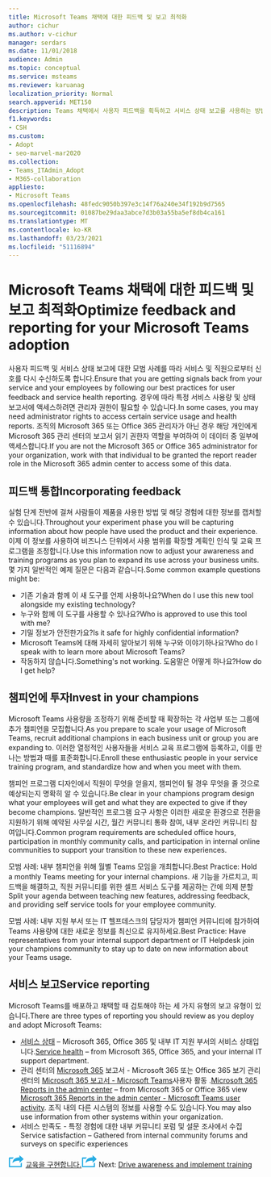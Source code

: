 ```yaml
---
title: Microsoft Teams 채택에 대한 피드백 및 보고 최적화
author: cichur
ms.author: v-cichur
manager: serdars
ms.date: 11/01/2018
audience: Admin
ms.topic: conceptual
ms.service: msteams
ms.reviewer: karuanag
localization_priority: Normal
search.appverid: MET150
description: Teams 채택에서 사용자 피드백을 획득하고 서비스 상태 보고를 사용하는 방법에 대해 자세히 알아보습니다.
f1.keywords:
- CSH
ms.custom:
- Adopt
- seo-marvel-mar2020
ms.collection:
- Teams_ITAdmin_Adopt
- M365-collaboration
appliesto:
- Microsoft Teams
ms.openlocfilehash: 48fedc9050b397e3c14f76a240e34f192b9d7565
ms.sourcegitcommit: 01087be29daa3abce7d3b03a55ba5ef8db4ca161
ms.translationtype: MT
ms.contentlocale: ko-KR
ms.lasthandoff: 03/23/2021
ms.locfileid: "51116894"
---
```

# <a name="optimize-feedback-and-reporting-for-your-microsoft-teams-adoption"></a><span data-ttu-id="b800d-103">Microsoft Teams 채택에 대한 피드백 및 보고 최적화</span><span class="sxs-lookup"><span data-stu-id="b800d-103">Optimize feedback and reporting for your Microsoft Teams adoption</span></span>

<span data-ttu-id="b800d-104">사용자 피드백 및 서비스 상태 보고에 대한 모범 사례를 따라 서비스 및 직원으로부터 신호를 다시 수신하도록 합니다.</span><span class="sxs-lookup"><span data-stu-id="b800d-104">Ensure that you are getting signals back from your service and your employees by following our best practices for user feedback and service health reporting.</span></span>  <span data-ttu-id="b800d-105">경우에 따라 특정 서비스 사용량 및 상태 보고서에 액세스하려면 관리자 권한이 필요할 수 있습니다.</span><span class="sxs-lookup"><span data-stu-id="b800d-105">In some cases, you may need administrator rights to access certain service usage and health reports.</span></span> <span data-ttu-id="b800d-106">조직의 Microsoft 365 또는 Office 365 관리자가 아닌 경우 해당 개인에게 Microsoft 365 관리 센터의 보고서 읽기 권한자 역할을 부여하여 이 데이터 중 일부에 액세스합니다.</span><span class="sxs-lookup"><span data-stu-id="b800d-106">If you are not the Microsoft 365 or Office 365 administrator for your organization, work with that individual to be granted the report reader role in the Microsoft 365 admin center to access some of this data.</span></span>

## <a name="incorporating-feedback"></a><span data-ttu-id="b800d-107">피드백 통합</span><span class="sxs-lookup"><span data-stu-id="b800d-107">Incorporating feedback</span></span> 

<span data-ttu-id="b800d-108">실험 단계 전반에 걸쳐 사람들이 제품을 사용한 방법 및 해당 경험에 대한 정보를 캡처할 수 있습니다.</span><span class="sxs-lookup"><span data-stu-id="b800d-108">Throughout your experiment phase you will be capturing information about how people have used the product and their experience.</span></span> <span data-ttu-id="b800d-109">이제 이 정보를 사용하여 비즈니스 단위에서 사용 범위를 확장할 계획인 인식 및 교육 프로그램을 조정합니다.</span><span class="sxs-lookup"><span data-stu-id="b800d-109">Use this information now to adjust your awareness and training programs as you plan to expand its use across your business units.</span></span> <span data-ttu-id="b800d-110">몇 가지 일반적인 예제 질문은 다음과 같습니다.</span><span class="sxs-lookup"><span data-stu-id="b800d-110">Some common example questions might be:</span></span>

- <span data-ttu-id="b800d-111">기존 기술과 함께 이 새 도구를 언제 사용하나요?</span><span class="sxs-lookup"><span data-stu-id="b800d-111">When do I use this new tool alongside my existing technology?</span></span>
- <span data-ttu-id="b800d-112">누구와 함께 이 도구를 사용할 수 있나요?</span><span class="sxs-lookup"><span data-stu-id="b800d-112">Who is approved to use this tool with me?</span></span>
- <span data-ttu-id="b800d-113">기밀 정보가 안전한가요?</span><span class="sxs-lookup"><span data-stu-id="b800d-113">Is it safe for highly confidential information?</span></span> 
- <span data-ttu-id="b800d-114">Microsoft Teams에 대해 자세히 알아보기 위해 누구와 이야기하나요?</span><span class="sxs-lookup"><span data-stu-id="b800d-114">Who do I speak with to learn more about Microsoft Teams?</span></span>
- <span data-ttu-id="b800d-115">작동하지 않습니다.</span><span class="sxs-lookup"><span data-stu-id="b800d-115">Something's not working.</span></span> <span data-ttu-id="b800d-116">도움말은 어떻게 하나요?</span><span class="sxs-lookup"><span data-stu-id="b800d-116">How do I get help?</span></span>

## <a name="invest-in-your-champions"></a><span data-ttu-id="b800d-117">챔피언에 투자</span><span class="sxs-lookup"><span data-stu-id="b800d-117">Invest in your champions</span></span>

<span data-ttu-id="b800d-118">Microsoft Teams 사용량을 조정하기 위해 준비할 때 확장하는 각 사업부 또는 그룹에 추가 챔피언을 모집합니다.</span><span class="sxs-lookup"><span data-stu-id="b800d-118">As you prepare to scale your usage of Microsoft Teams, recruit additional champions in each business unit or group you are expanding to.</span></span> <span data-ttu-id="b800d-119">이러한 열정적인 사용자들을 서비스 교육 프로그램에 등록하고, 이를 만나는 방법과 때를 표준화합니다.</span><span class="sxs-lookup"><span data-stu-id="b800d-119">Enroll these enthusiastic people in your service training program, and standardize how and when you meet with them.</span></span>
 
<span data-ttu-id="b800d-120">챔피언 프로그램 디자인에서 직원이 무엇을 얻을지, 챔피언이 될 경우 무엇을 줄 것으로 예상되는지 명확히 알 수 있습니다.</span><span class="sxs-lookup"><span data-stu-id="b800d-120">Be clear in your champions program design what your employees will get and what they are expected to give if they become champions.</span></span> <span data-ttu-id="b800d-121">일반적인 프로그램 요구 사항은 이러한 새로운 환경으로 전환을 지원하기 위해 예약된 사무실 시간, 월간 커뮤니티 통화 참여, 내부 온라인 커뮤니티 참여입니다.</span><span class="sxs-lookup"><span data-stu-id="b800d-121">Common program requirements are scheduled office hours, participation in monthly community calls, and participation in internal online communities to support your transition to these new experiences.</span></span>  

<span data-ttu-id="b800d-122">모범 사례: 내부 챔피언을 위해 월별 Teams 모임을 개최합니다.</span><span class="sxs-lookup"><span data-stu-id="b800d-122">Best Practice: Hold a monthly Teams meeting for your internal champions.</span></span> <span data-ttu-id="b800d-123">새 기능을 가르치고, 피드백을 해결하고, 직원 커뮤니티를 위한 셀프 서비스 도구를 제공하는 간에 의제 분할</span><span class="sxs-lookup"><span data-stu-id="b800d-123">Split your agenda between teaching new features, addressing feedback, and providing self service tools for your employee community.</span></span>

<span data-ttu-id="b800d-124">모범 사례: 내부 지원 부서 또는 IT 헬프데스크의 담당자가 챔피언 커뮤니티에 참가하여 Teams 사용량에 대한 새로운 정보를 최신으로 유지하세요.</span><span class="sxs-lookup"><span data-stu-id="b800d-124">Best Practice: Have representatives from your internal support department or IT Helpdesk join your champions community to stay up to date on new information about your Teams usage.</span></span> 

## <a name="service-reporting"></a><span data-ttu-id="b800d-125">서비스 보고</span><span class="sxs-lookup"><span data-stu-id="b800d-125">Service reporting</span></span>

<span data-ttu-id="b800d-126">Microsoft Teams를 배포하고 채택할 때 검토해야 하는 세 가지 유형의 보고 유형이 있습니다.</span><span class="sxs-lookup"><span data-stu-id="b800d-126">There are three types of reporting you should review as you deploy and adopt Microsoft Teams:</span></span>

- <span data-ttu-id="b800d-127">[서비스 상태](https://status.office365.com/) – Microsoft 365, Office 365 및 내부 IT 지원 부서의 서비스 상태입니다.</span><span class="sxs-lookup"><span data-stu-id="b800d-127">[Service health](https://status.office365.com/) – from Microsoft 365, Office 365, and your internal IT support department.</span></span>
- <span data-ttu-id="b800d-128">관리 센터의 [Microsoft 365](/microsoft-365/admin/activity-reports/activity-reports) 보고서 - Microsoft 365 또는 Office 365 보기 관리 센터의 [Microsoft 365 보고서 - Microsoft Teams](/microsoft-365/admin/activity-reports/microsoft-teams-user-activity)사용자 활동 .</span><span class="sxs-lookup"><span data-stu-id="b800d-128">[Microsoft 365 Reports in the admin center](/microsoft-365/admin/activity-reports/activity-reports) – from Microsoft 365 or Office 365 view [Microsoft 365 Reports in the admin center - Microsoft Teams user activity](/microsoft-365/admin/activity-reports/microsoft-teams-user-activity).</span></span> <span data-ttu-id="b800d-129">조직 내의 다른 시스템의 정보를 사용할 수도 있습니다.</span><span class="sxs-lookup"><span data-stu-id="b800d-129">You may also use information from other systems within your organization.</span></span>
- <span data-ttu-id="b800d-130">서비스 만족도 - 특정 경험에 대한 내부 커뮤니티 포럼 및 설문 조사에서 수집</span><span class="sxs-lookup"><span data-stu-id="b800d-130">Service satisfaction – Gathered from internal community forums and surveys on specific experiences</span></span>

<span data-ttu-id="b800d-131">![다음 단계를 나타내는 아이콘: 인식을 높이고 ](media/teams-adoption-next-icon.png) [교육을 구현합니다.](teams-adoption-drive-awareness.md)</span><span class="sxs-lookup"><span data-stu-id="b800d-131">![An icon representing the next step](media/teams-adoption-next-icon.png) Next: [Drive awareness and implement training](teams-adoption-drive-awareness.md)</span></span>